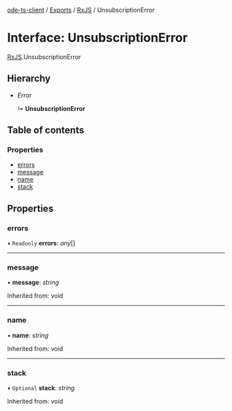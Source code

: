 [ode-ts-client](../README.md) / [Exports](../modules.md) / [RxJS](../modules/rxjs.md) / UnsubscriptionError

# Interface: UnsubscriptionError

[RxJS](../modules/rxjs.md).UnsubscriptionError

## Hierarchy

* *Error*

  ↳ **UnsubscriptionError**

## Table of contents

### Properties

- [errors](rxjs.unsubscriptionerror.md#errors)
- [message](rxjs.unsubscriptionerror.md#message)
- [name](rxjs.unsubscriptionerror.md#name)
- [stack](rxjs.unsubscriptionerror.md#stack)

## Properties

### errors

• `Readonly` **errors**: *any*[]

___

### message

• **message**: *string*

Inherited from: void

___

### name

• **name**: *string*

Inherited from: void

___

### stack

• `Optional` **stack**: *string*

Inherited from: void
